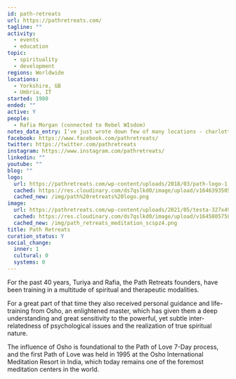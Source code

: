 ```yaml
---
id: path-retreats
url: https://pathretreats.com/
tagline: ""
activity:
  - events
  - education
topic:
  - spirituality
  - development
regions: Worldwide
locations:
  - Yorkshire, GB
  - Umbria, IT
started: 1980
ended: ""
active: Y
people:
  - Rafia Morgan (connected to Rebel WIsdom)
notes_data_entry: I've just wrote down few of many locations - charlotte
facebook: https://www.facebook.com/pathretreats/
twitter: https://twitter.com/pathretreats
instagram: https://www.instagram.com/pathretreats/
linkedin: ""
youtube: ""
blog: ""
logo:
  url: https://pathretreats.com/wp-content/uploads/2018/03/path-logo-1.png
  cached: https://res.cloudinary.com/ds7qslkd0/image/upload/v1646393505/Ecosystem%20Mapping/path%20retreats%20logo.png
  cached_new: /img/path%20retreats%20logo.png
image:
  url: https://pathretreats.com/wp-content/uploads/2021/05/testa-327x497.png
  cached: https://res.cloudinary.com/ds7qslkd0/image/upload/v1645005758/Ecosystem%20Mapping/path_retreats_meditation_scspz4.png
  cached_new: /img/path_retreats_meditation_scspz4.png
title: Path Retreats
curation_status: Y
social_change:
  inner: 1
  cultural: 0
  systems: 0
---
```


For the past 40 years, Turiya and Rafia, the Path Retreats founders, have been training in a multitude of spiritual and therapeutic modalities. 

For a great part of that time they also received personal guidance and life-training from Osho, an enlightened master, which has given them a deep understanding and great sensitivity to the powerful, yet subtle inter-relatedness of psychological issues and the realization of true spiritual nature. 

The influence of Osho is foundational to the Path of Love 7-Day process, and the first Path of Love was held in 1995 at the Osho International Meditation Resort in India, which today remains one of the foremost meditation centers in the world.

